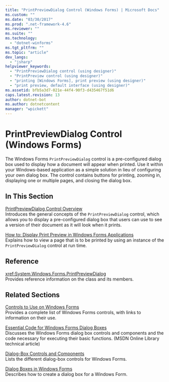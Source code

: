 ```yaml
---
title: "PrintPreviewDialog Control (Windows Forms) | Microsoft Docs"
ms.custom: ""
ms.date: "03/30/2017"
ms.prod: ".net-framework-4.6"
ms.reviewer: ""
ms.suite: ""
ms.technology: 
  - "dotnet-winforms"
ms.tgt_pltfrm: ""
ms.topic: "article"
dev_langs: 
  - "jsharp"
helpviewer_keywords: 
  - "PrintPreviewDialog control (using designer)"
  - "PrintPreview control (using designer)"
  - "printing [Windows Forms], print preview (using designer)"
  - "print preview, default interface (using designer)"
ms.assetid: bfb5a3d7-021e-44f4-90f3-d435467f51d6
caps.latest.revision: 13
author: dotnet-bot
ms.author: dotnetcontent
manager: "wpickett"
---
```

# PrintPreviewDialog Control (Windows Forms)
The Windows Forms `PrintPreviewDialog` control is a pre-configured dialog box used to display how a document will appear when printed. Use it within your Windows-based application as a simple solution in lieu of configuring your own dialog box. The control contains buttons for printing, zooming in, displaying one or multiple pages, and closing the dialog box.  
  
## In This Section  
 [PrintPreviewDialog Control Overview](../../../../docs/framework/winforms/controls/printpreviewdialog-control-overview-windows-forms.md)  
 Introduces the general concepts of the `PrintPreviewDialog` control, which allows you to display a pre-configured dialog box that users can use to see a version of their document as it will look when it prints.  
  
 [How to: Display Print Preview in Windows Forms Applications](../../../../docs/framework/winforms/controls/how-to-display-print-preview-in-windows-forms-applications.md)  
 Explains how to view a page that is to be printed by using an instance of the `PrintPreviewDialog` control at run time.  
  
## Reference  
 <xref:System.Windows.Forms.PrintPreviewDialog>  
 Provides reference information on the class and its members.  
  
## Related Sections  
 [Controls to Use on Windows Forms](../../../../docs/framework/winforms/controls/controls-to-use-on-windows-forms.md)  
 Provides a complete list of Windows Forms controls, with links to information on their use.  
  
 [Essential Code for Windows Forms Dialog Boxes](http://go.microsoft.com/fwlink/?LinkID=102575)  
 Discusses the Windows Forms dialog box controls and components and the code necessary for executing their basic functions. (MSDN Online Library technical article)  
  
 [Dialog-Box Controls and Components](../../../../docs/framework/winforms/controls/dialog-box-controls-and-components-windows-forms.md)  
 Lists the different dialog-box controls for Windows Forms.  
  
 [Dialog Boxes in Windows Forms](../../../../docs/framework/winforms/dialog-boxes-in-windows-forms.md)  
 Describes how to create a dialog box for a Windows Form.